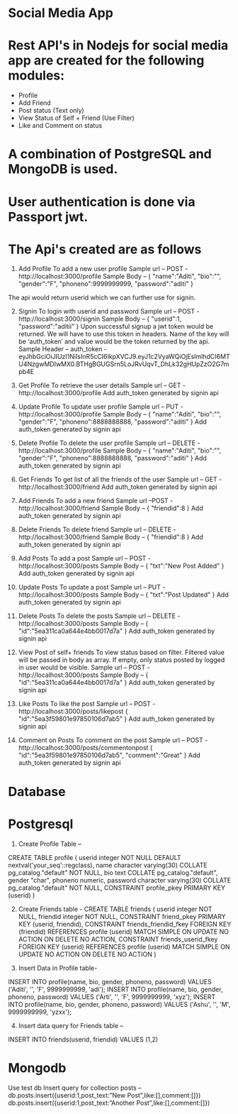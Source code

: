 # Social Media App

# Rest API's in Nodejs for social media app are created for the following modules:
- Profile
- Add Friend
- Post status (Text only)
- View Status of Self + Friend (Use Filter)
- Like and Comment on status

# A combination of PostgreSQL and MongoDB is used.
# User authentication is done via Passport jwt.

# The Api's created are as follows
1. Add Profile 
To add a new user profile 
Sample url – POST - http://localhost:3000/profile
Sample Body –
 {
	"name":"Aditi",
	"bio":"",
	"gender":"F",
	"phoneno":9999999999,
	"password":"aditi"
}

The api would return userid which we can further use for signin.

2.	Signin
To login with userid and password
Sample url – POST -  http://localhost:3000/signin
Sample Body – 
	{
		"userid":1,
		"password":"aditii"
}
Upon successful signup a jwt token would be returned. We will have to use this token in headers. Name of the key will be ‘auth_token’ and value would be the token returned by the api.
Sample Header – 
auth_token -eyJhbGciOiJIUzI1NiIsInR5cCI6IkpXVCJ9.eyJ1c2VyaWQiOjEsImlhdCI6MTU4NzgwMDIwMX0.BTHgBGUGSrn5LoJRvUqvT_DhLk32gHUpZzO2G7mpb4E

3.	Get Profile
To retrieve the user details
Sample url – GET - http://localhost:3000/profile
Add auth_token generated by signin api

4.	Update Profile
To update user profile
Sample url – PUT - http://localhost:3000/profile
Sample Body – 
{
	"name":"Aditi",
	"bio":"",
	"gender":"F",
	"phoneno":8888888888,
	"password":"aditi"
}
Add auth_token generated by signin api

5.	Delete Profile
To delete the user profile
Sample url – DELETE - http://localhost:3000/profile
Sample Body – 
{
	"name":"Aditi",
	"bio":"",
	"gender":"F",
	"phoneno":8888888888,
	"password":"aditi"
}
Add auth_token generated by signin api

6.	Get Friends
To get list of all the friends of the user
Sample url – GET  - http://localhost:3000/friend
Add auth_token generated by signin api

7.	Add Friends
To add a new friend 
Sample url –POST  - http://localhost:3000/friend
Sample Body –
{
	"friendid":8
}
Add auth_token generated by signin api

8.	Delete Friends
To delete friend 
Sample url – DELETE  - http://localhost:3000/friend
Sample Body –
{
	"friendid":8
}
Add auth_token generated by signin api

9.	Add Posts
To add a post 
Sample url – POST  - http://localhost:3000/posts 
Sample Body –
{
	"txt":"New Post Added"
} 
Add auth_token generated by signin api

10.	Update Posts
To update a post 
Sample url – PUT  - http://localhost:3000/posts 
Sample Body –
{
	"txt":"Post Updated"
} 
Add auth_token generated by signin api

11.	Delete Posts
To delete the posts
Sample url – DELETE -  http://localhost:3000/posts
Sample Body –
{
"id":"5ea311ca0a644e4bb0017d7a"
}
Add auth_token generated by signin api

12.	View Post of self+ friends
To view status based on filter. Filtered value will be passed in body as array. If empty, only status posted by logged in user would be visible.
Sample url – POST -  http://localhost:3000/posts
Sample Body –
{
"id":"5ea311ca0a644e4bb0017d7a"
}
Add auth_token generated by signin api

13.	Like Posts
To like the post 
Sample url – POST - http://localhost:3000/posts/likepost 
{
	"id":"5ea3f59801e97850106d7ab5"
}
Add auth_token generated by signin api

14.	Comment on Posts
To comment on the post 
Sample url – POST - http://localhost:3000/posts/commentonpost
{
	"id":"5ea3f59801e97850106d7ab5",
	"comment":"Great"
}
Add auth_token generated by signin api

# Database 

# Postgresql 
1.	Create Profile Table –

 CREATE TABLE profile
 (
    userid integer NOT NULL DEFAULT nextval('your_seq'::regclass),
    name character varying(30) COLLATE pg_catalog."default" NOT NULL,
    bio text COLLATE pg_catalog."default",
    gender "char",
    phoneno numeric,
    password character varying(30) COLLATE pg_catalog."default" NOT NULL,
    CONSTRAINT profile_pkey PRIMARY KEY (userid)
 )

2.	Create Friends table - 
CREATE TABLE friends
(
    userid integer NOT NULL,
    friendid integer NOT NULL,
    CONSTRAINT friend_pkey PRIMARY KEY (userid, friendid),
    CONSTRAINT friends_friendid_fkey FOREIGN KEY (friendid)
        REFERENCES profile (userid) MATCH SIMPLE
        ON UPDATE NO ACTION
        ON DELETE NO ACTION,
    CONSTRAINT friends_userid_fkey FOREIGN KEY (userid)
        REFERENCES profile (userid) MATCH SIMPLE
        ON UPDATE NO ACTION
        ON DELETE NO ACTION
)

3.	Insert Data in Profile table-

INSERT INTO profile(name, bio, gender, phoneno, password) VALUES ('Aditi', '', 'F', 9999999999, 'adi');
INSERT INTO profile(name, bio, gender, phoneno, password) VALUES ('Arti', '', 'F', 9999999999, 'xyz');
INSERT INTO profile(name, bio, gender, phoneno, password) VALUES ('Ashu', '', 'M', 9999999999, 'yzxx');

4.	Insert data query for Friends table –

INSERT INTO friends(userid, friendid) VALUES (1,2)

# Mongodb
Use test db
Insert query for collection posts –
db.posts.insert({userid:1,post_text:”New Post”,like:[],comment:[]})
db.posts.insert({userid:1,post_text:”Another Post”,like:[],comment:[]})


